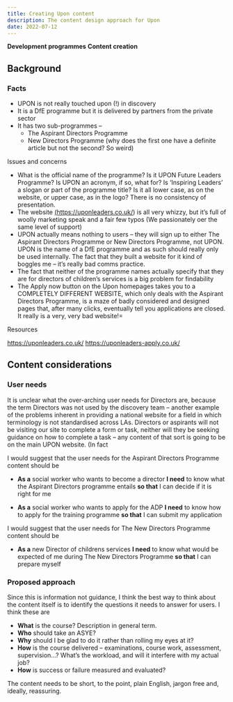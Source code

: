 ```yaml
---
title: Creating Upon content
description: The content design approach for Upon
date: 2022-07-12
---
```


<strong class="govuk-tag govuk-tag--blue">Development programmes</strong>&nbsp;<strong class="govuk-tag govuk-tag--orange">Content creation</strong>

## Background

### Facts

- UPON is not really touched upon (!) in discovery
- It is a DfE programme but it is delivered by partners from the private sector
- It has two sub-programmes –
  - The Aspirant Directors Programme
  - New Directors Programme (why does the first one have a definite article but not the second? So weird)

Issues and concerns

- What is the official name of the programme? Is it UPON Future Leaders Programme? Is UPON an acronym, if so, what for? Is ‘Inspiring Leaders’ a slogan or part of the programme title? Is it all lower case, as on the website, or upper case, as in the logo? There is no consistency of presentation.
- The website <a href="https://uponleaders.co.uk/" target="_blank">(https://uponleaders.co.uk/) is all very whizzy, but it’s full of woolly marketing speak and a fair few typos (We passionately oer the same level of support)
- UPON actually means nothing to users – they will sign up to either The Aspirant Directors Programme or New Directors Programme, not UPON. UPON is the name of a DfE programme and as such should really only be used internally. The fact that they built a website for it kind of boggles me – it’s really bad comms practice.
- The fact that neither of the programme names actually specify that they are for directors of children’s services is a big problem for findability
- The Apply now button on the Upon homepages takes you to a COMPLETELY DIFFERENT WEBSITE, which only deals with the Aspirant Directors Programme, is a maze of badly considered and designed pages that, after many clicks, eventually tell you applications are closed. It really is a very, very bad website!=

Resources

<a href="https://uponleaders.co.uk/" target="_blank">https://uponleaders.co.uk/</a>
<a href="https://uponleaders-apply.co.uk/" target="_blank">https://uponleaders-apply.co.uk/</a>

## Content considerations

### User needs
It is unclear what the over-arching user needs for Directors are, because the term Directors was not used by the discovery team – another example of the problems inherent in providing a national website for a field in which terminology is not standardised across LAs.
Directors or aspirants will not be visiting our site to complete a form or task, neither will they be seeking guidance on how to complete a task – any content of that sort is going to be on the main UPON website. (In fact

I would suggest that the user needs for the Aspirant Directors Programme content should be

- **As a** social worker who wants to become a director
**I need** to know what the Aspirant Directors programme entails
**so that** I can decide if it is right for me


- **As a** social worker who wants to apply for the ADP
**I need** to know how to apply for the training programme
**so that** I can submit my application

I would suggest that the user needs for The New Directors Programme content should be

- **As a** new Director of childrens services
**I need** to know what would be expected of me during The New Directors Programme
**so that** I can prepare myself

### Proposed approach

Since this is information not guidance, I think the best way to think about the content itself is to identify the questions it needs to answer for users. I think these are

- **What** is the course?  Description in general term.
- **Who** should take an ASYE?
- **Why** should I be glad to do it rather than rolling my eyes at it?
- **How** is the course delivered – examinations, course work, assessment, supervision...? What’s the workload, and will it interfere with my actual job?
- **How** is success or failure measured and evaluated?

The content needs to be short, to the point, plain English, jargon free and, ideally, reassuring.
